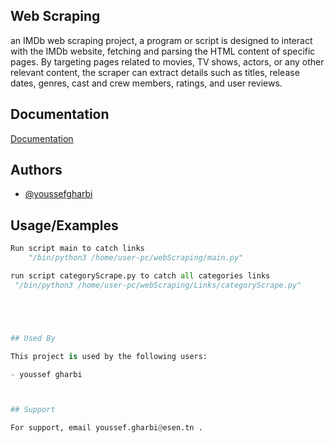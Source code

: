 
## Web Scraping
an IMDb web scraping project, a program or script is designed to interact with the IMDb website, fetching and parsing the HTML content of specific pages. By targeting pages related to movies, TV shows, actors, or any other relevant content, the scraper can extract details such as titles, release dates, genres, cast and crew members, ratings, and user reviews.


## Documentation

[Documentation](https://linktodocumentation)


## Authors

- [@youssefgharbi](https://github.com/YoussefGharbi-oss)


## Usage/Examples

```python
Run script main to catch links 
    "/bin/python3 /home/user-pc/webScraping/main.py"

run script categoryScrape.py to catch all categories links
 "/bin/python3 /home/user-pc/webScraping/Links/categoryScrape.py"





## Used By

This project is used by the following users:

- youssef gharbi



## Support

For support, email youssef.gharbi@esen.tn .

